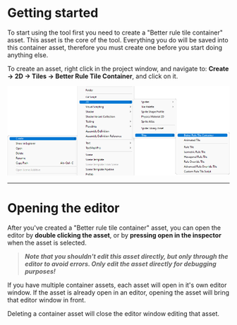 # Getting started

To start using the tool first you need to create a "Better rule tile container" asset. This asset is the core of the tool. Everything you do will be saved into this container asset, therefore you must create one before you start doing anything else.

To create an asset, right click in the project window, and navigate to: **Create -> 2D -> Tiles -> Better Rule Tile Container**, and click on it.

![Create asset image](./images/create-asset.png)

---

# Opening the editor

After you've created a "Better rule tile container" asset, you can open the editor by **double clicking the asset**, or by **pressing open in the inspector** when the asset is selected. 

> ***Note that you shouldn't edit this asset directly, but only through the editor to avoid errors. Only edit the asset directly for debugging purposes!***

If you have multiple container assets, each asset will open in it's own editor window. If the asset is already open in an editor, opening the asset will bring that editor window in front.

Deleting a container asset will close the editor window editing that asset.